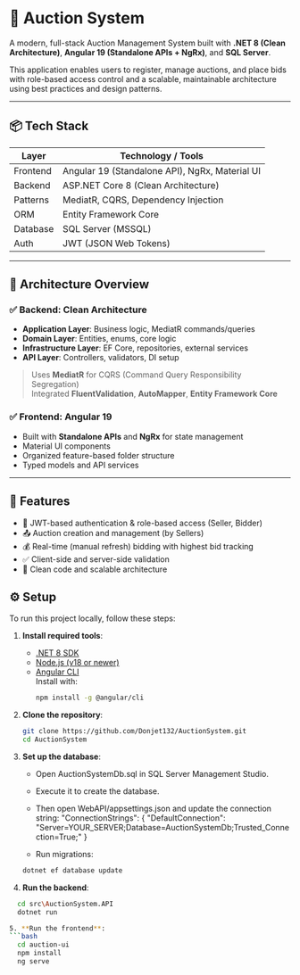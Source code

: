 # 🧾 Auction System

A modern, full-stack Auction Management System built with **.NET 8 (Clean Architecture)**, **Angular 19 (Standalone APIs + NgRx)**, and **SQL Server**.

This application enables users to register, manage auctions, and place bids with role-based access control and a scalable, maintainable architecture using best practices and design patterns.

---

## 📦 Tech Stack

| Layer       | Technology / Tools                           |
|-------------|-----------------------------------------------|
| Frontend    | Angular 19 (Standalone API), NgRx, Material UI |
| Backend     | ASP.NET Core 8 (Clean Architecture)           |
| Patterns    | MediatR, CQRS, Dependency Injection           |
| ORM         | Entity Framework Core                         |
| Database    | SQL Server (MSSQL)                            |
| Auth        | JWT (JSON Web Tokens)                         |

---

## 🧠 Architecture Overview

### ✅ Backend: Clean Architecture

- **Application Layer**: Business logic, MediatR commands/queries
- **Domain Layer**: Entities, enums, core logic
- **Infrastructure Layer**: EF Core, repositories, external services
- **API Layer**: Controllers, validators, DI setup

> Uses **MediatR** for CQRS (Command Query Responsibility Segregation)  
> Integrated **FluentValidation**, **AutoMapper**, **Entity Framework Core**

### ✅ Frontend: Angular 19

- Built with **Standalone APIs** and **NgRx** for state management
- Material UI components
- Organized feature-based folder structure
- Typed models and API services

---

## 🚀 Features

- 🔐 JWT-based authentication & role-based access (Seller, Bidder)
- 📤 Auction creation and management (by Sellers)
- 💰 Real-time (manual refresh) bidding with highest bid tracking
- ✅ Client-side and server-side validation
- 🧼 Clean code and scalable architecture

## ⚙️ Setup

To run this project locally, follow these steps:

1. **Install required tools**:
   - [.NET 8 SDK](https://dotnet.microsoft.com/en-us/download)
   - [Node.js (v18 or newer)](https://nodejs.org/)
   - [Angular CLI](https://angular.io/cli)  
     Install with:
     ```bash
     npm install -g @angular/cli
     ```

2. **Clone the repository**:
   ```bash
   git clone https://github.com/Donjet132/AuctionSystem.git
   cd AuctionSystem
   
3. **Set up the database**:

    - Open AuctionSystemDb.sql in SQL Server Management Studio.
     
    - Execute it to create the database.
     
    - Then open WebAPI/appsettings.json and update the connection string:
        "ConnectionStrings": {
          "DefaultConnection": "Server=YOUR_SERVER;Database=AuctionSystemDb;Trusted_Connection=True;"
        }
    - Run migrations:
     ```bash
     dotnet ef database update

4. **Run the backend**:
```bash
  cd src\AuctionSystem.API
  dotnet run

5. **Run the frontend**:
```bash
  cd auction-ui
  npm install
  ng serve
